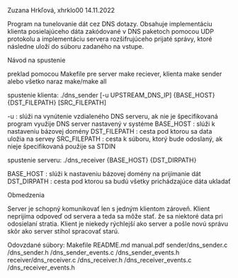 Zuzana Hrkľová, xhrklo00
14.11.2022

Program na tunelovanie dát cez DNS dotazy. Obsahuje implementáciu klienta posielajúceho dáta zakódované v DNS paketoch pomocou UDP protokolu a implementáciu servera rozšifrujúceho prijaté správy, ktoré následne uloží do súboru zadaného na vstupe.

Návod na spustenie

preklad pomocou Makefile pre server make reciever, klienta make sender alebo všetko naraz make/make all

spustenie klienta: 
./dns_sender [-u UPSTREAM_DNS_IP] {BASE_HOST} {DST_FILEPATH} [SRC_FILEPATH]

-u : slúži na vynútenie vzdialeného DNS serveru, ak nie je špecifikovaná program využije DNS server nastavený v systéme
BASE_HOST : slúži k nastaveniu bázovej domény
DST_FILEPATH : cesta pod ktorou sa data uložia na servey
SRC_FILEPATH : cesta k súboru, ktorý bude odoslaný, ak nieje špecifikovaná použije sa STDIN

spustenie serveru:
./dns_receiver {BASE_HOST} {DST_DIRPATH}

BASE_HOST : slúži k nastaveniu bázovej domény na prijímanie dát
DST_DIRPATH : cesta pod ktorou sa budú všetky prichádzajúce dáta ukladať

Obmedzenia

Server je schopný komunikovať len s jedným klientom zároveň.
Klient neprijíma odpoveď od servera a teda sa môže stať. že sa niektoré data pri odosielaní stratia. Klient je niekedy rýchlejší ako server a pošle novú správu skôr ako server stihol spracovať starú.

Odovzdané súbory:
    Makefile
    README.md
    manual.pdf
    sender/dns_sender.c
        /dns_sender.h
        /dns_sender_events.c
        /dns_sender_events.h
    receiver/dns_receiver.c
            /dns_receiver.h
            /dns_receiver_events.c
            /dns_receiver_events.h